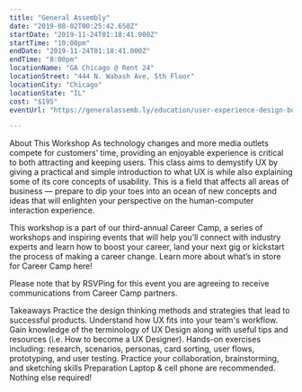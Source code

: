 ```yaml
---
title: "General Assembly"
date: "2019-08-02T00:25:42.650Z"
startDate: "2019-11-24T01:18:41.000Z"
startTime: "10:00pm"
endDate: "2019-11-24T01:18:41.000Z"
endTime: "8:00pm"
locationName: "GA Chicago @ Rent 24"
locationStreet: "444 N. Wabash Ave, 5th Floor"
locationCity: "Chicago"
locationState: "IL"
cost: "$195"
eventUrl: "https://generalassemb.ly/education/user-experience-design-bootcamp/chicago/85639"

---
```


About This Workshop
As technology changes and more media outlets compete for customers’ time, providing an enjoyable experience is critical to both attracting and keeping users. This class aims to demystify UX by giving a practical and simple introduction to what UX is while also explaining some of its core concepts of usability. This is a field that affects all areas of business — prepare to dip your toes into an ocean of new concepts and ideas that will enlighten your perspective on the human-computer interaction experience.

This workshop is a part of our third-annual Career Camp, a series of workshops and inspiring events that will help you’ll connect with industry experts and learn how to boost your career, land your next gig or kickstart the process of making a career change. Learn more about what’s in store for Career Camp here!

Please note that by RSVPing for this event you are agreeing to receive communications from Career Camp partners.​

Takeaways
Practice the design thinking methods and strategies that lead to successful products.
Understand how UX fits into your team's workflow.
Gain knowledge of the terminology of UX Design along with useful tips and resources (i.e. How to become a UX Designer).
Hands-on exercises including: research, scenarios, personas, card sorting, user flows, prototyping, and user testing.
Practice your collaboration, brainstorming, and sketching skills
Preparation
Laptop & cell phone are recommended. Nothing else required!



